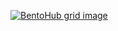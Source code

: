 [![BentoHub grid image](https://cloud.appwrite.io/v1/storage/buckets/667d390e003b1971a8be/files/678c2fc300015513f6d9/preview?project=667d35ca0017fb21fc6c)](https://bentohub.netlify.app/)
